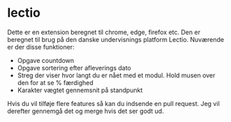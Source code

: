 # lectio
Dette er en extension beregnet til chrome, edge, firefox etc. Den er beregnet til brug på den danske undervisnings platform Lectio.
Nuværende er der disse funktioner:
- Opgave countdown
- Opgave sortering efter afleverings dato
- Streg der viser hvor langt du er nået med et modul. Hold musen over den for at se % færdighed
- Karakter vægtet gennemsnit på standpunkt

Hvis du vil tilføje flere features så kan du indsende en pull request. Jeg vil derefter gennemgå det og merge hvis det ser godt ud.
